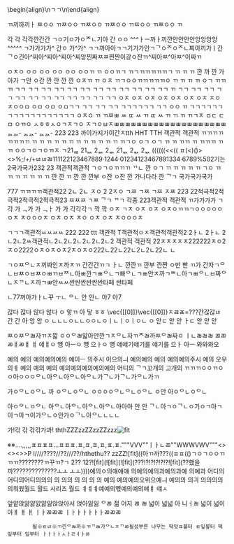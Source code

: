 \begin\{align\}\nㄱㄱ\n\end\{align\}


ㄲ끼까끼ㅏ
ㅉㅇㅇ ㄲㅉㅇㅇ ㄲㅉㅇㅇ ㄲㅉㅇㅇ ㄲㅉㅇㅇ ㄲㅉㅇㅇ ㄲ


각 각 각각깐간간 ㄱㅇ기ㅇ가ㅇᄌㄴ기아 간 
ㅇㅇ
^^^ㅏㅡ까ㅏ끼깐안안안안앙앙앙앙^^^^^ ㄱ가가가가^ 간ㅇ 가^가^ ㄱㄱ까아아ㄱㄱ기가가안ㄱᄀㅇᄌㅇᄌㄴ찌아끼가ㅣ간ᄀㅇ긴아^찌아^찌아^찌아^찌앙찐짜ㅉㅉ찐짠이강ㅇ잔ㄲ^찌아ㅉ^아ㅉ^이짜ㄲ

ㅇㅈㅇ ㅇㅇ ㅇㅇ ㅇㅇ ㅇㅇ ㅇㅇㄲ ㄲ ㅇㅇㄲㄱ ㄲㄱㄲㄲㄲㄲㄲㄱ ㄲ ㄲ ㄲ 깐 까 깐 가아가 ㄱ안 ㅇ간 깐 깐 깐 깐 ㅇㅈㄲ ㄲ ㅇㅈ ㄲㄱㅇㅇㄲㄲㄲㄲㄲㅇ  ㄲ ㄲ ㄲ ㄲ ㅇㄱ ㄲㄲ ㄲ ㄱㄱ ㄱㄱ ㄱㄱ ㄱㄱ ㄱㄱ ㄱㄱ ㄱㄱ ㄱㄱ ㄱㄱ ㄱㄱ ㄱㄱ ㄱㄱ ㄲ ㄱㄱ ㄱㄱ ㄱㄱ ㄱㄱ ㄱㄱ ㄱㄱ ㄱㄱ ㄱㄱ ㄱㄱ ㄱㄱ ㄱㄱ ㄱㄱ ㅇㅈ ㅇㅈ ㅇㅈ ㅇㅈ ㅇㅈ ㅇㅈ ㅇㅈ ㅈㅇ ㅈㅇㅇㅁ ㅇㅁ ㅇㅁ ㅇㅁㄱㄱ ㄱㄱ ㄱㄱ ㄱㄱ ㄱㄱㄱㄱㄱㄱ ㄱㄱ ㅇㅇ ㄲ ㄱㄱㄱㄱㄱㄱㄱㄱㄱㄱㄱㄱㄱㄱㄱㄱㄱㄱ
ㅇㅈㅇ ㄲ ㄲㅉㅃ ㅆ ㄸ ㅆ ㄲ ㄸ ㅆ ㄲ ㄲ ㄲ ㄲㄱㅈ ㅁㄷ ㄷㅁ ㅇㄲㅇ ㅅㅎㅎㅅㅇㄱㅈㄱㅇ ㅈㄱㅇㅂㅈㅃㅃㅃㅃㅃㅃㅃㅃㅃㅃㅃㅃㅃㅃㅃㅃㅃㅃㅃㅃ
ᆳᆳ- ᆳᆳ- ᆳᆳ- 223 223 까이가지가이간ㅈtth HHT TTH 객관적  객관적
ㄲㄲㄲㄲㄲㄲㄲㄲ ㄲ ㄲ ㄲ ㄲ ㄲ ㄲ ㄲ ㄲ ㄲ ㄲ ㄲ ㄲ ㄲㄱㅇ ㅇㄱ ㅇㄱ ㄲ ㄲ ㄲㄲ ㄲ ㄲㄲㄲ ㄲㄲ ㅇㅇㄱㅇㄱㅇㄲㅈ ㄱ21ᆱ 21ᆹ 2ᆹ 2ᆹ 21ᆹ 2ᆹ 2ᆹ 
((((((<<((
ㅍ(<)()><>%;/+/+ㄶㄶㄼ111122123467889·1244·01234123467891334·6789%502기는 2국가국가232 23 객관적객관적
ㄱㅇㄱㅇㄲㄲㄲ ᄁㄴ 깐  ㅇㄱ ㄲ ㄲ ㄲ ㄲ ㄲ ㄱㅇ ㄲ ㄲ ㄲ ㄲ ㄲ ㄲ ㄲ 깐 깐 ㄲ 깐 깐 깐부 ㅇ잔 ㅇ잔 깐 가나다라 깐 ᄀㄱ 국가국가국가


777
ㄲㄲㄲㄲ객관적22 2ㄴ 2ㄴ ㅈㅇ 2 2ㅈㅇ ㄱㅉ ㄱㅉ ㄱㅉ ㅈㅉ 223 22적극적2적극적2적극적2적극적23 ㅉㅉㅉ ㄱㅉ ᄀㄱ ᄁㄱ 각종 223객관적 객관적
ㄲ가가가가 ㄱ 각 가 ᆨ가 가 ᆨㅏ 가 가 각각각ㄱ 깍 깍 ㅇㅈ ㄱㅈ ㅇㅈ ㅇㅈ ㅇㅈㅇㄲㄲㄱㅇㅇㅇㅇㅇㅇㅈ ㅈㅇㅇㅇㅈ ㅇㅈ ㅇㅈ ㅈㅇ ㅇㅈ ㅇㅈ ㅈㅇㅇㅇㅈ


ㄱㄱㄱ객관적ㅆㅆㅆㅆ 222 222 ttt 객관적 T객관적ㅇㅈ객관적객관적2 2ㅏㄴ 2ㅏㄴ 2ㄴ2ㄴ2ㅆ객관적ㄴ2ㄴ2ㄴ2ㄴ2ㄴ2ㄴ2ㄴ2 객관적 객관적 22ㅈㅈㅈㅈㅈ222222ㅈㅇ2ㅈㅇ2222ㅇㅈㅇㅈㅇㅈ2ㅈㅇㅈㅇ222ㄴ22ㄴ22ㄴ2ㄴ2ㄴ22ㄴ ㄴ

ㄱㅇㅉᄋㄴㅈ끼짜인ㅈ까ㅈㄲ 간간간ㄲㄱ ㅏㄴ 깐깐ㄲ 깐부 깐짠 ㅇ반 빤 ㄲ가 간자ㄱᄋㄴㅂㅉㅇㅂㅉㅇㅃㄲㅂᄍㄴ아ㅃ깐ㄱㅃᄋㄴㄱ빠ᄋㄴㄱㅃ안ㅈ까ㄱᄈㄴ아ㄱㅃᄋㄴㅂ짜ᄋㄴㅈᄁㄴㅈ까ㄱㅃ안ㅆㅆ싼싼싼싼싼싼타페 싼타페 

ㄴ77꺼아가ㅏㄴ꾸 ㅜㄴ ᄋㄴ 안 안ㄴ 아7 아7


갆다 갆다 않다 않다 ㅇ 앟ㄲ 아 닿 ㅎㅎ \vec{[[0]]}\vec{[[0]]}ㅈㄿㄾ=???간갆갆ㄶ 간 간  아 앙 앙 ㅇ  ㄴㄴㄴㅇㄴㄴㅇㅇㄴㅇㅣㄴㅣㅇㅣㅇㄴ  ㅇ 앋ㄷ 앋 앋 ㅏㄷ 앋 앋 앋 

ㅉㅇㅉᄋㄼ자ㄲㅈ깗  ㅇㅇᄋㄼ앏아안깐ㄱㅈᄋㄴ자ㄲᄌㄼ까ㅉᄋㄼ짜ㅇ ㅣㄴㄼㄼㄼ ㄻㄻ ㄻㅒㄻㅒ ㅒ 얘ㅒㅇ 얭 아ㅡㅇ 얭 으ㅏㅇ 얭 얘얘기얘기를 얘기를 으ㅏ 아ㅡ 와와와오

예의 예의 예의예의예의 예이ㅡ 의주시 이으의ㅢ 예의예의 예의 예의예의주시 예의 오우의ㅖ 예의 예의 예의 예의예의예의예의예의 어디의 ᄀㄱ꼬개의 고개의 ㄲㄲㄲㅇㅇㄲㅇㅇ아ㅇㅇㅇᄋㄴ아ᄋㄴ아ᄋㄴ아ᄋㄴ가ᄀㄴ가ᄀㄴ가ᄋㄴ가ㄲ 

가ㅇᄋㄴㅇᄋㄴ 까 ㅇᄋㄴㅇᄋㄴ ㅇㅇㅇㅇᄋㄴᄋㄴㅇᄋㄴ ㅇ안 아ㅇᄋㄴㅇᄋㄴ 

아ㅇᄋㄴㅇᄋㄴ 아ᄋㄴ아ᄋㄴ아ᄋㄴ아ᄋㄴ아아아 안 안 ᄀㄴ아ㄱㅇᄀㄴㅇ기ㅇㄱ아ㄱ이ㄱ아ㄱ이가ᄋㄴㅇ안가ㅇᄀㄴ아ᄋㄴㄴㄴㄴ

가!갂 갂 갂갂가과! ththZZZzzZZzzZZzzz![fit](![fit](!))

※※....,,,,,ㅍㅍㅍㅍ...ㅍㅍㅍ.ㅍ,ㅍ,ㅍ,ㅍ,ㅍ.ㅍ."""VVV""ㅣㅏㄴㄻ""WWWVWV"""<><><>>P
l////????//??///??/hthethu?? zzZZ![fit]((아ㄲ까???((ㅍㅍ(()ㄱㅇㄱㅇㅇㄲㄲㄲ????????ㄲ꾸ㄲ?ㄱ 2?? 12?![fit](![fit](![fit](???!?!?!?!?!?![fit](??했을까??????????????ㅗㅗ ㅗㅗ))))예의ㅇ의얘얘얘 의예의예의과예의과예 의예과 어디의어디의어디의의의 의 의의 의 의 의 의  예의 예의예의오위으예ㅢ 예의의 의긔 의의의의의워웠월드 월드 시리즈 월드 ㅖㅖㅖ예예의옋예의예의얘ㅒ 얘ㅅ

앞앝앉앓앓앐앓잃앉앉아서 얹아잃잃 ᄋㄻ 젊 어지 ㄻ ㄼ 넓이 넓넓 아 니ㅓㄼ 넓이 넓이 아ㅒ ㅒ ㅒ
ㅣㅏㄻㄻㄻ ㅣㅏㅏㅏㅏㅏㅏㄻㄻㄻ

			될※ㅌㄵ※ㄲ낀ᄋㄼ까※ㄲᄁㄼ가ᄋㄴㅈᄁㄻ될성부른 나무는 떡잇ㅍ붙터 ㅌ잎붚터 떡잎부터 잎부터 ㅏㅏㅏㅏㅅㅏㄹㅕㅏㅀ